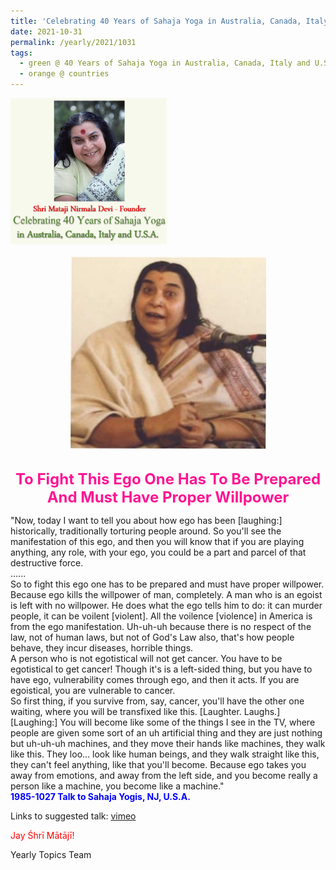 ```yaml
---
title: 'Celebrating 40 Years of Sahaja Yoga in Australia, Canada, Italy and U.S.A. and its Culture, Post 40'
date: 2021-10-31
permalink: /yearly/2021/1031
tags:
  - green @ 40 Years of Sahaja Yoga in Australia, Canada, Italy and U.S.A. and its Culture
  - orange @ countries
---
```


<div style="text-align: left"><img src="/images/Celebrating40YearsSahajaYoga.png" width="250" /></div><br>

<div style="text-align: center"><img src="/images/image822_Photo_credit_Mark_Taylor.jpg" /></div>

<br>
<p style="color:DeepPink; text-align:center">
<font size="+2"><b>To Fight This Ego One Has To Be Prepared And Must Have Proper Willpower</b><br></font>
</p>

<p>
"Now, today I want to tell you about how ego has been [laughing:] historically, traditionally torturing people around. So you'll see the manifestation of this ego, and then you will know that if you are playing anything, any role, with your ego, you could be a part and parcel of that destructive force.<br>
......<br>
So to fight this ego one has to be prepared and must have proper willpower. Because ego kills the willpower of man, completely. A man who is an egoist is left with no willpower. He does what the ego tells him to do: it can murder people, it can be voilent [violent]. All the voilence [violence] in America is from the ego manifestation. Uh-uh-uh because there is no respect of the law, not of human laws, but not of God's Law also, that's how people behave, they incur diseases, horrible things.<br>
A person who is not egotistical will not get cancer. You have to be egotistical to get cancer! Though it's is a left-sided thing, but you have to have ego, vulnerability comes through ego, and then it acts. If you are egoistical, you are vulnerable to cancer.<br>
So first thing, if you survive from, say, cancer, you'll have the other one waiting, where you will be transfixed like this. [Laughter. Laughs.] [Laughing:] You will become like some of the things I see in the TV, where people are given some sort of an uh artificial thing and they are just nothing but uh-uh-uh machines, and they move their hands like machines, they walk like this. They loo... look like human beings, and they walk straight like this, they can't feel anything, like that you'll become. Because ego takes you away from emotions, and away from the left side, and you become really a person like a machine, you become like a machine."<br>
<font color="blue"><b>1985-1027 Talk to Sahaja Yogis, NJ, U.S.A.</b></font><br>
</p>

Links to suggested talk: <a href="https://vimeo.com/24065661"> vimeo</a><br>

<p style="color:red;">Jay Śhrī Mātājī!<br></p>

Yearly Topics Team